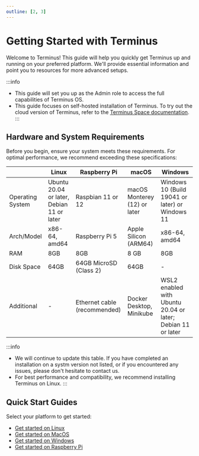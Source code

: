```yaml
---
outline: [2, 3]
---
```


# Getting Started with Terminus

Welcome to Terminus! This guide will help you quickly get Terminus up and running on your preferred platform. We'll provide essential information and point you to resources for more advanced setups.

:::info
- This guide will set you up as the Admin role to access the full capabilities of Terminus OS.
- This guide focuses on self-hosted installation of Terminus. To try out the cloud version of Terminus, refer to the [Terminus Space documentation](../../../how-to/space/host/create-terminus.md).
:::

## Hardware and System Requirements 

Before you begin, ensure your system meets these requirements. For optimal performance, we recommend exceeding these specifications:


| | Linux | Raspberry Pi | macOS | Windows |
|---|---|---|---|---|
| Operating System | Ubuntu 20.04 or later, Debian 11 or later | Raspbian 11 or 12 | macOS Monterey (12) or later | Windows 10 (Build 19041 or later) or Windows 11  |
| Arch/Model | x86-64, amd64 | Raspberry Pi 5  | Apple Silicon (ARM64) | x86-64, amd64 |
| RAM | 8GB | 8GB | 8 GB | 8GB |
| Disk Space | 64GB | 64GB MicroSD (Class 2) | 64GB | - |
| Additional | - | Ethernet cable (recommended) | Docker Desktop, Minikube | WSL2 enabled with Ubuntu 20.04 or later; Debian 11 or later |

:::info
- We will continue to update this table. If you have completed an installation on a systm version not listed, or if you encountered any issues, please don't hesitate to contact us.
- For best performance and compatibility, we recommend installing Terminus on Linux. 
:::

## Quick Start Guides

Select your platform to get started:

- [Get started on Linux](linux.md)
- [Get started on MacOS](mac.md)
- [Get started on Windows](windows.md)
- [Get started on Raspberry Pi](raspberry.md)
